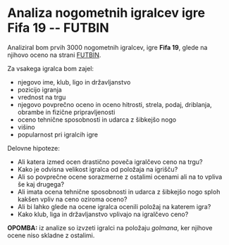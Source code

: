 # Analiza nogometnih igralcev igre Fifa 19 -- FUTBIN

Analiziral bom prvih 3000 nogometnih igralcev, igre **Fifa 19**, glede na njihovo oceno na strani
[FUTBIN](https://www.futbin.com/19/players?page=1&position=CB,LB,LWB,RB,RWB,CDM,CM,CAM,CF,ST,LM,LW,LF,RM,RW,RF&version=all_nif).

Za vsakega igralca bom zajel:
* njegovo ime, klub, ligo in državljanstvo
* pozicijo igranja
* vrednost na trgu
* njegovo povprečno oceno in oceno hitrosti, strela, podaj, driblanja, obrambe in fizične pripravljenosti
* oceno tehnične sposobnosti in udarca z šibkejšo nogo
* višino
* popularnost pri igralcih igre

Delovne hipoteze:
* Ali katera izmed ocen drastično poveča igralčevo ceno na trgu?
* Kako je odvisna velikost igralca od položaja na igrišču?
* Ali so povprečne ocene sorazmerne z ostalimi ocenami ali na to vpliva še kaj drugega?
* Ali imata ocena tehnične sposobnosti in udarca z šibkejšo nogo sploh kakšen vpliv na ceno oziroma oceno?
* Ali bi lahko glede na ocene igralca ocenili položaj na katerem igra?
* Kako klub, liga in državljanstvo vplivajo na igralčevo ceno?

**OPOMBA:** iz analize so izvzeti igralci na položaju _golmana_, ker njihove ocene niso skladne z ostalimi. 
